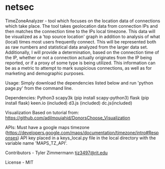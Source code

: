 # netsec
TimeZoneAnalyzer -  tool which focuses on the location data of connections which take place.  The tool takes geolocation data from connection IPs and then matches the connection time to the IPs local timezone.  This data will be visualized as  a 'top source location' graph in addition to analysis of what (local) times most users frequently connect.   This will be represented both as raw numbers and statistical data analyzed from the larger data set.  Additionally, I will provide a determination, based on the connection time of the IP, whether or not a connection actually originates from the IP being reported, or if a proxy of some type is being utilized.  This information can be as a metric to attempt to mark suspicious connections, as well as for marketing and demographic purposes.

Usage:
Simply download the dependencies listed below and run 'python page.py' from the command line.

Dependencies:
Python3
scapy3k (pip install scapy-python3)
flask (pip install flask)
keen.io (included)
d3.js (included)
dc.js(included)

Visualization Based on tutorial from:
https://github.com/adilmoujahid/DonorsChoose_Visualization

APIs:
Must have a google maps timezone (https://developers.google.com/maps/documentation/timezone/intro#Responses) API key placed in a keys_local.py file in the local directory with the variable
name 'MAPS_TZ_API'.

Contributors - Tyler Zimmermann tjz3497@rit.edu

License - MIT